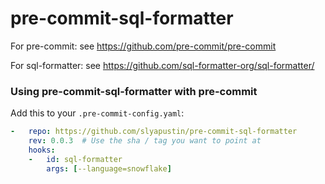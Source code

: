 pre-commit-sql-formatter
===================

For pre-commit: see https://github.com/pre-commit/pre-commit

For sql-formatter: see https://github.com/sql-formatter-org/sql-formatter/


### Using pre-commit-sql-formatter with pre-commit

Add this to your `.pre-commit-config.yaml`:

```yaml
-   repo: https://github.com/slyapustin/pre-commit-sql-formatter
    rev: 0.0.3  # Use the sha / tag you want to point at
    hooks:
    -   id: sql-formatter
        args: [--language=snowflake]
```
